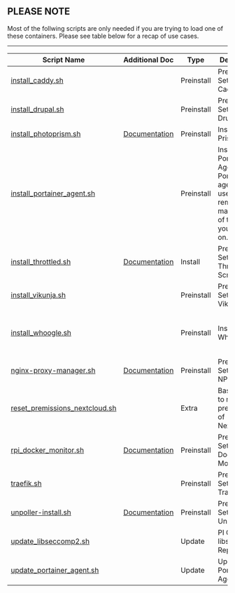 ## PLEASE NOTE ##


Most of the follwing scripts are only needed if you are trying to load one of these containers.  Please see table below for a recap of use cases.

---

| Script Name  | Additional Doc | Type | Description | wget install |
| ------------ | -------------- | ---- | ----------- | ------------ |
|[install_caddy.sh](../tools/install_caddy.sh)||Preinstall|Preinstall Setup for Caddy|wget -qO- https://git.io/JMsEe \| bash|
|[install_drupal.sh](../tools/install_drupal.sh)||Preinstall|Preinstall Setup for Drupal|wget -qO- https://git.io/JMsEj \| bash|
|[install_photoprism.sh](../tools/install_photoprism.sh)|[Documentation](../docs/photoprism.md)|Preinstall|Install Photo Prism|wget -qO- https://git.io/JM5Tr \| bash|
|[install_portainer_agent.sh](../tools/install_portainer_agent.sh)||Preinstall|Install Portainer Agent<br>Portainer agent is used for remote management of the host you install it on.||
|[install_throttled.sh](../tools/install_throttled.sh)|[Documentation](../docs/throttled.md)|Install|Preinstall Setup for the Throttled Script|wget -qO- https://git.io/JXzw0 \| bash|
|[install_vikunja.sh](../tools/install_vikunja.sh)||Preinstall|Preinstall Setup for Vikunja|wget -qO- https://git.io/JMsuZ \| bash|
|[install_whoogle.sh](../tools/install_whoogle.sh)||Preinstall|Install Whoogle|wget -qO- https://raw.githubusercontent.com/pi-hosted/pi-hosted/master/tools/install_whoogle.sh \| bash|
|[nginx-proxy-manager.sh](../tools/nginx-proxy-manager.sh)|[Documentation](../docs/nginx_proxy_manager.md)|Preinstall|Preinstall Setup for NPM|wget -qO- https://git.io/JPXF5 \| bash|
|[reset_premissions_nextcloud.sh](../tools/reset_premissions_nextcloud.sh)||Extra|Basic Script to reset the premissions of NextcloudPi|wget -qO- https://git.io/JDklN \| bash|
|[rpi_docker_monitor.sh](../tools/rpi_docker_monitor.sh)|[Documentation](../docs/rpi_docker_monitor.md)|Preinstall|Preinstall Setup for Docker Monitor|wget -qO- https://git.io/JPXba \| bash|
|[traefik.sh](../tools/traefik.sh)||Preinstall|Preinstall Setup for Traefik|wget -qO- https://git.io/JMsuA \| bash|
|[unpoller-install.sh](../tools/unpoller-install.sh)|[Documentation](../docs/UnPoller-Monitor.md)|Preinstall|Preinstall Setup for UnPoller|wget -qO- https://git.io/JMszE \| bash|
|[update_libseccomp2.sh](../tools/update_libseccomp2.sh)||Update|PI OS 32 libseccomp2 Repair utility|wget -qO- https://git.io/JPXdj \| bash|
|[update_portainer_agent.sh](../tools/update_portainer_agent.sh)||Update|Upgrade Portainer Agent||
